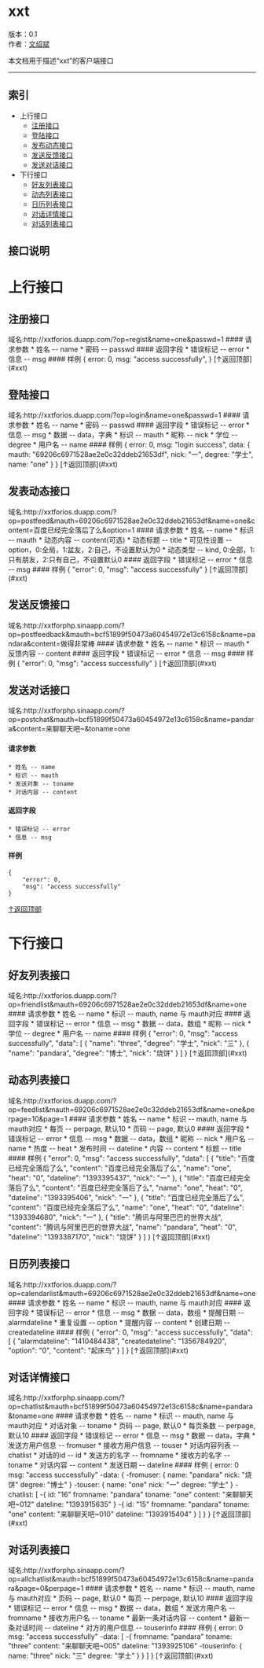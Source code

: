 xxt
==============

版本：0.1  
作者：[文绍斌](mailto:ultraman_wen@sina.com)

本文档用于描述“xxt”的客户端接口
******************************
索引
----
* 上行接口
  * [注册接口](#注册接口)
  * [登陆接口](#登陆接口)
  * [发布动态接口](#发布动态接口)
  * [发送反馈接口](#发送反馈接口)
  * [发送对话接口](#发送对话接口)
* 下行接口
  * [好友列表接口](#好友列表接口)
  * [动态列表接口](#动态列表接口)
  * [日历列表接口](#日历列表接口)
  * [对话详情接口](#对话详情接口)
  * [对话列表接口](#对话列表接口)

接口说明
--------
<h1>上行接口</h1>

<h2>注册接口</h2>
域名:http://xxtforios.duapp.com/?op=regist&name=one&passwd=1
#### 请求参数
	* 姓名 -- name
	* 密码 -- passwd
#### 返回字段
	* 错误标记 -- error
	* 信息 -- msg
#### 样例
    {
      error: 0,
      msg: "access successfully",
    }
[↑返回顶部](#xxt)

<h2>登陆接口</h2>
域名:http://xxtforios.duapp.com/?op=login&name=one&passwd=1
#### 请求参数
	* 姓名 -- name
	* 密码 -- passwd
#### 返回字段
	* 错误标记 -- error
	* 信息 -- msg
        * 数据 -- data，字典
          * 标识 -- mauth
          * 昵称 -- nick
          * 学位 -- degree
          * 用户名 -- name
#### 样例
    { 
      error: 0,
      msg: "login success",
      data: {
        mauth: "69206c6971528ae2e0c32ddeb21653df",
        nick: "一",
        degree: "学士",
        name: "one"
      }
    }
[↑返回顶部](#xxt)

<h2>发表动态接口</h2>
域名:http://xxtforios.duapp.com/?op=postfeed&mauth=69206c6971528ae2e0c32ddeb21653df&name=one&content=百度已经完全落后了么&option=1
#### 请求参数
	* 姓名 -- name
	* 标识 -- mauth
	* 动态内容 -- content(可选)
	* 动态标题 -- title
	* 可见性设置 -- option，0:全局，1:盆友，2:自己，不设置默认为0
	* 动态类型 -- kind, 0:全部，1:只有朋友，2:只有自己，不设置默认0
#### 返回字段
  	* 错误标记 -- error
  	* 信息 -- msg
#### 样例
    {
        "error": 0,
        "msg": "access successfully"
    }
[↑返回顶部](#xxt)

<h2>发送反馈接口</h2>
域名:http://xxtforphp.sinaapp.com/?op=postfeedback&mauth=bcf51899f50473a60454972e13c6158c&name=pandara&content=做得非常棒
#### 请求参数
	* 姓名 -- name
	* 标识 -- mauth
	* 反馈内容 -- content
#### 返回字段
  	* 错误标记 -- error
  	* 信息 -- msg
#### 样例
    {
        "error": 0,
        "msg": "access successfully"
    }
[↑返回顶部](#xxt)

<h2>发送对话接口</h2>
域名:http://xxtforphp.sinaapp.com/?op=postchat&mauth=bcf51899f50473a60454972e13c6158c&name=pandara&content=来聊聊天吧~&toname=one

#### 请求参数
	* 姓名 -- name
	* 标识 -- mauth
	* 发送对象 -- toname
	* 对话内容 -- content
#### 返回字段
  	* 错误标记 -- error
  	* 信息 -- msg
#### 样例
    {
        "error": 0,
        "msg": "access successfully"
    }
[↑返回顶部](#xxt)

<h1>下行接口</h1>

<h2>好友列表接口</h2>
域名:http://xxtforios.duapp.com/?op=friendlist&mauth=69206c6971528ae2e0c32ddeb21653df&name=one
#### 请求参数
	* 姓名 -- name
	* 标识 -- mauth, name 与 mauth对应
#### 返回字段
	* 错误标记 -- error
	* 信息 -- msg
	* 数据 -- data，数组
		* 昵称 -- nick
		* 学位 -- degree
		* 用户名 -- name
#### 样例
    {
        "error": 0,
        "msg": "access successfully",
        "data": [
            {
                "name": "three",
                "degree": "学士",
                "nick": "三"
            },
            {
                "name": "pandara",
                "degree": "博士",
                "nick": "烧饼"
            }
        ]
    }
[↑返回顶部](#xxt)

<h2>动态列表接口</h2>
域名:http://xxtforios.duapp.com/?op=feedlist&mauth=69206c6971528ae2e0c32ddeb21653df&name=one&perpage=10&page=1
#### 请求参数
	* 姓名 -- name
	* 标识 -- mauth, name 与 mauth对应
	* 每页 -- perpage, 默认10
	* 页码 -- page, 默认0
#### 返回字段
	* 错误标记 -- error
	* 信息 -- msg
	* 数据 -- data，数组
		* 昵称 -- nick
		* 用户名 -- name
		* 热度 -- heat
		* 发布时间 -- dateline
		* 内容 -- content
		* 标题 -- title
#### 样例
	{
	    "error": 0,
	    "msg": "access successfully",
	    "data": [
	        {
	            "title": "百度已经完全落后了么",
	            "content": "百度已经完全落后了么",
	            "name": "one",
	            "heat": "0",
	            "dateline": "1393395437",
	            "nick": "一"
	        },
	        {
	            "title": "百度已经完全落后了么",
	            "content": "百度已经完全落后了么",
	            "name": "one",
	            "heat": "0",
	            "dateline": "1393395406",
	            "nick": "一"
	        },
	        {
	            "title": "百度已经完全落后了么",
	            "content": "百度已经完全落后了么",
	            "name": "one",
	            "heat": "0",
	            "dateline": "1393394680",
	            "nick": "一"
	        },
	        {
	            "title": "腾讯与阿里巴巴的世界大战",
	            "content": "腾讯与阿里巴巴的世界大战",
	            "name": "pandara",
	            "heat": "0",
	            "dateline": "1393387170",
	            "nick": "烧饼"
	        }
	    ]
	}
[↑返回顶部](#xxt)

<h2>日历列表接口</h2>
域名:http://xxtforios.duapp.com/?op=calendarlist&mauth=69206c6971528ae2e0c32ddeb21653df&name=one
#### 请求参数
	* 姓名 -- name
	* 标识 -- mauth, name 与 mauth对应
#### 返回字段
	* 错误标记 -- error
	* 信息 -- msg
	* 数据 -- data，数组
		* 提醒日期 -- alarmdateline
		* 重复设置 -- option
		* 提醒内容 -- content
		* 创建日期 -- createdateline
#### 样例
	{
	    "error": 0,
	    "msg": "access successfully",
	    "data": [
	        {
	            "alarmdateline": "1410484438",
		        "createdateline": "1356784920",
	            "option": "0",
	            "content": "起床鸟"
	        }
	    ]
	}
[↑返回顶部](#xxt)

<h2>对话详情接口</h2>
域名:http://xxtforphp.sinaapp.com/?op=chatlist&mauth=bcf51899f50473a60454972e13c6158c&name=pandara&toname=one
#### 请求参数
	* 姓名 -- name
	* 标识 -- mauth, name 与 mauth对应
	* 对话对象 -- toname
	* 页码 -- page, 默认0
	* 每页条数 -- perpage, 默认10
#### 返回字段
	* 错误标记 -- error
	* 信息 -- msg
	* 数据 -- data，字典
		* 发送方用户信息 -- fromuser 
		* 接收方用户信息 -- touser
		* 对话内容列表 -- chatlist
			* 对话的id -- id
			* 发送方的名字 -- fromname
			* 接收方的名字 -- toname
			* 对话内容 -- content
			* 发送日期 -- dateline
#### 样例
	{
		error: 0
		msg: "access successfully"
		-data: {
			-fromuser: {
				name: "pandara"
				nick: "烧饼"
				degree: "博士"
			}
			-touser: {
				name: "one"
				nick: "一"
				degree: "学士"
			}
			-chatlist: [
				-{
					id: "16"
					fromname: "pandara"
					toname: "one"
					content: "来聊聊天吧~012"
					dateline: "1393915635"
				}
				-{
					id: "15"
					fromname: "pandara"
					toname: "one"
					content: "来聊聊天吧~010"
					dateline: "1393915404"
				}
			]
		}
	}
[↑返回顶部](#xxt)

<h2>对话列表接口</h2>
域名:http://xxtforphp.sinaapp.com/?op=allchatlist&mauth=bcf51899f50473a60454972e13c6158c&name=pandara&page=0&perpage=1
#### 请求参数
	* 姓名 -- name
	* 标识 -- mauth, name 与 mauth对应
	* 页码 -- page, 默认0
	* 每页 -- perpage, 默认10
#### 返回字段
	* 错误标记 -- error
	* 信息 -- msg
	* 数据 -- data，数组
		* 发送方用户名 -- fromname
		* 接收方用户名 -- toname
		* 最新一条对话内容 -- content
		* 最新一条对话时间 -- dateline
		* 对方的用户信息 -- touserinfo
#### 样例
	{
		error: 0
		msg: "access successfully"
		-data: [
			-{
				fromname: "pandara"
				toname: "three"
				content: "来聊聊天吧~005"
				dateline: "1393925106"
				-touserinfo: {
					name: "three"
					nick: "三"
					degree: "学士"
				}
			}
		]
	}
[↑返回顶部](#xxt)

